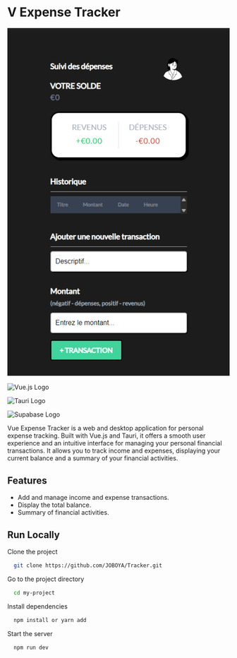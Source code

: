 # V Expense Tracker

![Vue Expense Tracker Image](public/screen.png)



![Vue.js Logo](https://img.shields.io/badge/-Vue.js-4FC08D?style=for-the-badge&logo=Vue.js&logoColor=white) 

![Tauri Logo](https://img.shields.io/badge/-Tauri-FFC300?style=for-the-badge&logo=Tauri&logoColor=black)


![Supabase Logo](https://supabase.com/docs/_next/image?url=%2Fdocs%2Fsupabase-dark.svg&w=256&q=75)


Vue Expense Tracker is a web and desktop application for personal expense tracking. Built with Vue.js and Tauri, it offers a smooth user experience and an intuitive interface for managing your personal financial transactions. It allows you to track income and expenses, displaying your current balance and a summary of your financial activities.

## Features

- Add and manage income and expense transactions.
- Display the total balance.
- Summary of financial activities.


## Run Locally

Clone the project

```bash
  git clone https://github.com/JOBOYA/Tracker.git
```

Go to the project directory

```bash
  cd my-project
```

Install dependencies

```bash
  npm install or yarn add
```

Start the server

```bash
  npm run dev
```
